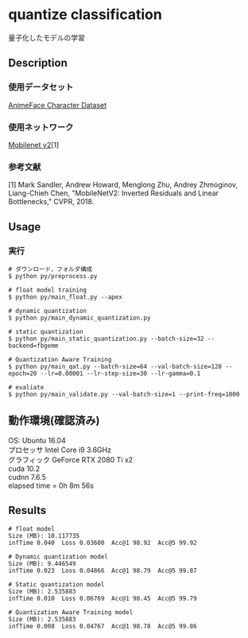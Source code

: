 quantize classification
====
量子化したモデルの学習

## Description
### 使用データセット
[AnimeFace Character Dataset](http://www.nurs.or.jp/%7Enagadomi/animeface-character-dataset/README.html)

### 使用ネットワーク
[Mobilenet v2](https://arxiv.org/abs/1801.04381)[1]

### 参考文献
[1] Mark Sandler, Andrew Howard, Menglong Zhu, Andrey Zhmoginov, Liang-Chieh Chen, 
"MobileNetV2: Inverted Residuals and Linear Bottlenecks," CVPR, 2018.  

## Usage
### 実行
```
# ダウンロード，フォルダ構成
$ python py/preprocess.py

# float model training
$ python py/main_float.py --apex

# dynamic quantization
$ python py/main_dynamic_quantization.py

# static quantization
$ python py/main_static_quantization.py --batch-size=32 --backend=fbgemm

# Quantization Aware Training
$ python py/main_qat.py --batch-size=64 --val-batch-size=128 --epoch=20 --lr=0.00001 --lr-step-size=30 --lr-gamma=0.1

# evaliate
$ python py/main_validate.py --val-batch-size=1 --print-freq=1000
```

## 動作環境(確認済み)
OS: Ubuntu 16.04  
プロセッサ Intel Core i9 3.6GHz  
グラフィック GeForce RTX 2080 Ti x2  
cuda 10.2  
cudnn 7.6.5  
elapsed time = 0h 8m 56s

## Results
```
# float model  
Size (MB): 10.117735
infTime 0.040  Loss 0.03600  Acc@1 98.92  Acc@5 99.92  

# Dynamic quantization model  
Size (MB): 9.446549
infTime 0.023  Loss 0.04866  Acc@1 98.79  Acc@5 99.87  

# Static quantization model  
Size (MB): 2.535883  
infTime 0.010  Loss 0.06769  Acc@1 98.45  Acc@5 99.79

# Quantization Aware Training model  
Size (MB): 2.535883
infTime 0.008  Loss 0.04767  Acc@1 98.78  Acc@5 99.86
```
